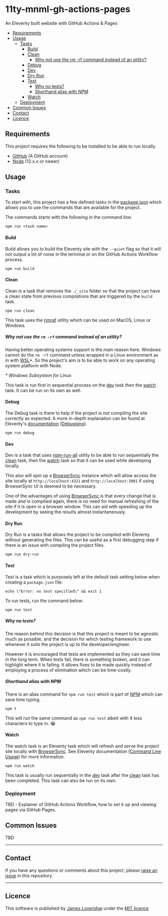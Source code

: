 # 11ty-mnml-gh-actions-pages
An Eleventy built website with GitHub Actions &amp; Pages

* [Requirements](#requirements)
* [Usage](#usage)
	* [Tasks](#tasks)
		* [Build](#build)
		* [Clean](#clean)
			* [Why not use the rm -rf command instead of an utility?](#why-not-use-the-rm--rf-command-instead-of-an-utility?)
		* [Debug](#debug)
		* [Dev](#dev)
		* [Dry Run](#dry-run)
		* [Test](#test)
			* [Why no tests?](#why-no-tests?)
			* [Shorthand alias with NPM](#shorthand-alias-with-npm)
		* [Watch](#watch)
	* [Deployment](#deployment)
* [Common Issues](#common-issues)
* [Contact](#contact)
* [Licence](#licence)

## Requirements

This project requires the following to be installed to be able to run locally.

* [GitHub](https://www.github.com) (A GitHub account)
* [Node](https://www.nodejs.org/) (12.x.x or newer)

## Usage

### Tasks

To start with, this project has a few defined tasks in the [package.json](package.json) which allows you to use the commands that are available for the project.

The commands starts with the following in the command line:

``` shell
npm run <task name>
```

#### Build

Build allows you to build the Eleventy site with the `--quiet` flag so that it will not output a lot of noise in the terminal or on the GitHub Actions Workflow process.

``` shell
npm run build
```

#### Clean

Clean is a task that removes the `./_site` folder so that the project can have a clean state from previous compilations that are triggered by the `build` task.

``` shell
npm run clean
```

This task uses the [rimraf](https://www.npmjs.com/package/rimraf) utility which can be used on MacOS, Linux or Windows.

##### Why not use the `rm -rf` command instead of an utility?

Having better operating systems support is the main reason here. Windows cannot do the `rm -rf` command unless wrapped in a Linux environment as in with [WSL](https://docs.microsoft.com/en-us/windows/wsl/about)*. So the project's aim is to be able to work on any operating system platform with Node.

_* Windows Subsystem for Linux_

This task is run first in sequential process on the [dev](#dev) task then the [watch](#watch) task. It can be run on its own as well.

#### Debug

The Debug task is there to help if the project is not compiling the site correctly as expected. A more in-depth explanation can be found at Eleventy's [documentation](https://www.11ty.dev/docs) ([Debugging](https://www.11ty.dev/docs/debugging/)).

``` shell
npm run debug
```

#### Dev

Dev is a task that uses [npm-run-all](https://www.npmjs.com/package/npm-run-all) utility to be able to run sequentially the [clean](#clean) task, then the [watch](#watch) task so that it can be used while developing locally.

This also will spin up a [BrowserSync](https://www.browsersync.io/) instance which will allow access the site locally at `http://localhost:4321` and `http://localhost:3001` if using BrowserSync UI is deemed to be necessary.

One of the advantages of using [BrowserSync](https://www.browsersync.io/) is that every change that is made and is compilied again, there is no need for manual refreshing of the site if it is open in a browser window. This can aid with speeding up the development by seeing the results almost instantaneously.

#### Dry Run

Dry Run is a tasks that allows the project to be compiled with Eleventy without generating the files. This can be useful as a first debugging step if there is an issue with compiling the project files.

``` shell
npm run dry-run
```

#### Test

Test is a task which is purposely left at the default task setting below when creating a `package.json` file:

``` shell
echo \"Error: no test specified\" && exit 1
```

To run tests, run the command below:

``` shell
npm run test
```

##### Why no tests?

The reason behind this decision is that this project is meant to be agnostic much as possible, and the decision for which testing framework to use whenever it suits the project is up to the developer/engineer.

However it is encouraged that tests are implemented as they can save time in the long term. When tests fail, there is something broken, and it can highlight where it is failing. It allows fixes to be made quickly instead of employing a process of elimination which can be time-costly.

##### Shorthand alias with NPM

There is an alias command for `npm run test` which is part of [NPM](https://docs.npmjs.com/cli/test.html) which can save time typing.

``` shell
npm t
```

This will run the same command as `npm run test` albeit with 4 less characters to type in. 😂

#### Watch

The watch task is an Eleventy task which will refresh and serve the project site locally with [BrowserSync](https://www.browsersync.io/). See Eleventy documentation ([Command Line Usage](https://www.11ty.dev/docs/usage/#re-run-eleventy-when-you-save)) for more information.

``` shell
npm run watch
```

This task is usually run sequentially in the [dev](#dev) task after the [clean](#clean) task has been completed. This task can also be run on its own.

### Deployment
TBD - Explainer of GitHub Actions Workflow, how to set it up and viewing pages via GitHub Pages.

## Common Issues
TBD

----

## Contact

If you have any questions or comments about this project, please [raise an issue](https://github.com/j-mes/11ty-mnml-gh-actions-pages/issues) in this repository.

----
## Licence

This software is published by [James Loveridge](https://github.com/j-mes/11ty-mnml-gh-actions-pages) under the [MIT licence](LICENSE)